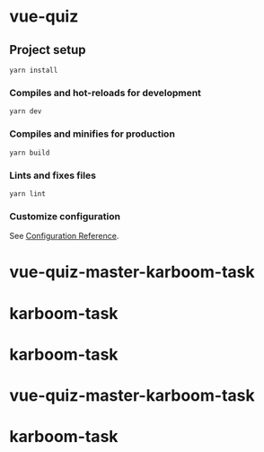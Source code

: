 # vue-quiz

## Project setup
```
yarn install
```

### Compiles and hot-reloads for development
```
yarn dev
```

### Compiles and minifies for production
```
yarn build
```

### Lints and fixes files
```
yarn lint
```

### Customize configuration
See [Configuration Reference](https://cli.vuejs.org/config/).
# vue-quiz-master-karboom-task
# karboom-task
# karboom-task
# vue-quiz-master-karboom-task
# karboom-task
